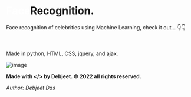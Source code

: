 # <strong style="color:#ffffff; ">Face</strong>Recognition.</div>

Face recognition of celebrities using Machine Learning, check it out... 👇👇<br>
<!-- Website: https://dasdebjeet.github.io -->
<br>
<br>
Made in python, HTML, CSS, jquery, and ajax.<br>


![image](./assests/media/demo.gif)
<br>

**Made with </> by Debjeet. © 2022 all rights reserved.**

*Author: Debjeet Das*
